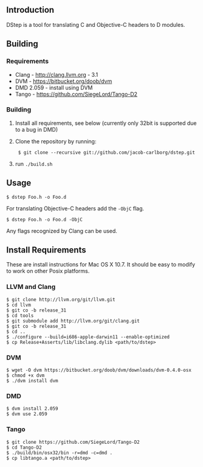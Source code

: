 ## Introduction

DStep is a tool for translating C and Objective-C headers to D modules.

## Building

### Requirements

* Clang - http://clang.llvm.org - 3.1
* DVM - https://bitbucket.org/doob/dvm
* DMD 2.059 - install using DVM
* Tango - https://github.com/SiegeLord/Tango-D2

### Building

1. Install all requirements, see below (currently only 32bit is supported due to a bug in DMD)
2. Clone the repository by running:

		$ git clone --recursive git://github.com/jacob-carlborg/dstep.git

3. run `./build.sh`

## Usage

	$ dstep Foo.h -o Foo.d

For translating Objective-C headers add the `-ObjC` flag.

	$ dstep Foo.h -o Foo.d -ObjC

Any flags recognized by Clang can be used.

## Install Requirements

These are install instructions for Mac OS X 10.7. It should be easy to modify to work on other
Posix platforms.

### LLVM and Clang

	$ git clone http://llvm.org/git/llvm.git
	$ cd llvm
	$ git co -b release_31
	$ cd tools
	$ git submodule add http://llvm.org/git/clang.git
	$ git co -b release_31
	$ cd ..
	$ ./configure --build=i686-apple-darwin11 --enable-optimized
	$ cp Release+Asserts/lib/libclang.dylib <path/to/dstep>

### DVM

	$ wget -O dvm https://bitbucket.org/doob/dvm/downloads/dvm-0.4.0-osx
	$ chmod +x dvm
	$ ./dvm install dvm

### DMD

	$ dvm install 2.059
	$ dvm use 2.059

### Tango

	$ git clone https://github.com/SiegeLord/Tango-D2
	$ cd Tango-D2
	$ ./build/bin/osx32/bin -r=dmd -c=dmd .
	$ cp libtango.a <path/to/dstep>
